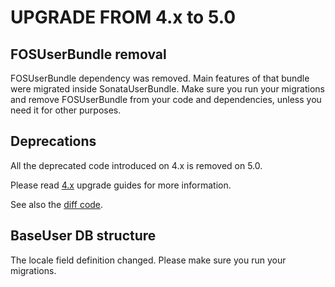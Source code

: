 UPGRADE FROM 4.x to 5.0
=======================

## FOSUserBundle removal

FOSUserBundle dependency was removed. Main features of that bundle were migrated
inside SonataUserBundle. Make sure you run your migrations and remove FOSUserBundle
from your code and dependencies, unless you need it for other purposes.

## Deprecations

All the deprecated code introduced on 4.x is removed on 5.0.

Please read [4.x](https://github.com/sonata-project/SonataUserBundle/tree/4.x) upgrade guides for more information.

See also the [diff code](https://github.com/sonata-project/SonataUserBundle/compare/4.x...5.0.0).

## BaseUser DB structure

The locale field definition changed. Please make sure you run your migrations.
